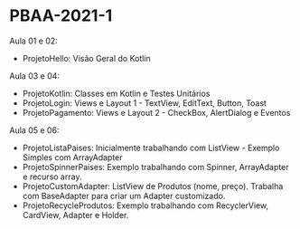 # PBAA-2021-1

Aula 01 e 02:
* ProjetoHello: Visão Geral do Kotlin

Aula 03 e 04:
* ProjetoKotlin: Classes em Kotlin e Testes Unitários
* ProjetoLogin: Views e Layout 1 - TextView, EditText, Button, Toast
* ProjetoPagamento: Views e Layout 2 - CheckBox, AlertDialog e Eventos

Aula 05 e 06:
* ProjetoListaPaises: Inicialmente trabalhando com ListView - Exemplo Simples com ArrayAdapter
* ProjetoSpinnerPaises: Exemplo trabalhando com Spinner, ArrayAdapter e recurso array.
* ProjetoCustomAdapter: ListView de Produtos (nome, preço). Trabalha com BaseAdapter para criar um Adapter customizado.
* ProjetoRecycleProdutos: Exemplo trabalhando com RecyclerView, CardView, Adapter e Holder.
